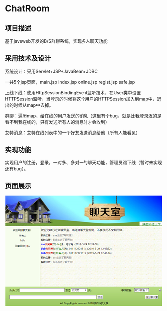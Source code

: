 # ChatRoom

## 项目描述

基于javeweb开发的B/S群聊系统，实现多人聊天功能

## 采用技术及设计

系统设计：采用Servlet+JSP+JavaBean+JDBC

一共5个jsp页面，main.jsp   index.jsp  online.jsp  regist.jsp  safe.jsp

上线下线：使用HttpSessionBindingEvent监听技术，在User类中设置HTTPSession监听，当登录的时候将这个用户的HTTPSession加入到map中，退出的时候从map中去掉。

群聊：遍历map，给在线的用户发送的消息（这里有个bug，就是比我登录迟的是看不到我在线的，只有发送所有人的消息时才会收到）

艾特消息：艾特在线列表中的一个好友发送消息给他（所有人能看见）

## 实现功能

实现用户的注册，登录，一对多、多对一的聊天功能，管理员踢下线（暂时未实现还有bug）。

## 页面展示

![页面](./01.png)